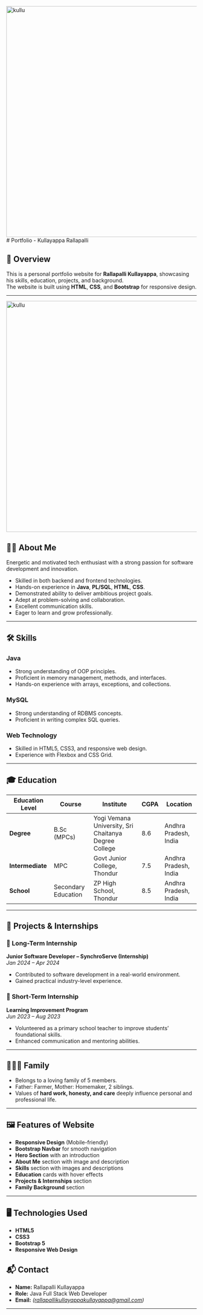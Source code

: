 <img width="1350" height="611" alt="kullu" src="https://github.com/user-attachments/assets/d3491eb8-a54a-4563-aecd-4e49a6e75980" /># Portfolio - Kullayappa Rallapalli

## 📌 Overview
This is a personal portfolio website for **Rallapalli Kullayappa**, showcasing his skills, education, projects, and background.  
The website is built using **HTML**, **CSS**, and **Bootstrap** for responsive design.

---
<img width="1350" height="611" alt="kullu" src="https://github.com/user-attachments/assets/c12f6a02-4720-46ab-b30a-2ec90ea4368e" />

## 👨‍💻 About Me
Energetic and motivated tech enthusiast with a strong passion for software development and innovation.  
- Skilled in both backend and frontend technologies.
- Hands-on experience in **Java**, **PL/SQL**, **HTML**, **CSS**.
- Demonstrated ability to deliver ambitious project goals.
- Adept at problem-solving and collaboration.
- Excellent communication skills.
- Eager to learn and grow professionally.

---

## 🛠 Skills
### Java
- Strong understanding of OOP principles.
- Proficient in memory management, methods, and interfaces.
- Hands-on experience with arrays, exceptions, and collections.

### MySQL
- Strong understanding of RDBMS concepts.
- Proficient in writing complex SQL queries.

### Web Technology
- Skilled in HTML5, CSS3, and responsive web design.
- Experience with Flexbox and CSS Grid.

---

## 🎓 Education
| Education Level | Course | Institute | CGPA | Location |
|----------------|--------|-----------|------|----------|
| **Degree** | B.Sc (MPCs) | Yogi Vemana University, Sri Chaitanya Degree College | 8.6 | Andhra Pradesh, India |
| **Intermediate** | MPC | Govt Junior College, Thondur | 7.5 | Andhra Pradesh, India |
| **School** | Secondary Education | ZP High School, Thondur | 8.5 | Andhra Pradesh, India |

---

## 💼 Projects & Internships

### 🔹 Long-Term Internship
**Junior Software Developer – SynchroServe (Internship)**  
*Jan 2024 – Apr 2024*
- Contributed to software development in a real-world environment.
- Gained practical industry-level experience.

### 🔹 Short-Term Internship
**Learning Improvement Program**  
*Jun 2023 – Aug 2023*
- Volunteered as a primary school teacher to improve students’ foundational skills.
- Enhanced communication and mentoring abilities.

---

## 👨‍👩‍👧 Family
- Belongs to a loving family of 5 members.
- Father: Farmer, Mother: Homemaker, 2 siblings.
- Values of **hard work, honesty, and care** deeply influence personal and professional life.

---

## 🖼 Features of Website
- **Responsive Design** (Mobile-friendly)
- **Bootstrap Navbar** for smooth navigation
- **Hero Section** with an introduction
- **About Me** section with image and description
- **Skills** section with images and descriptions
- **Education** cards with hover effects
- **Projects & Internships** section
- **Family Background** section

---

## 🖥 Technologies Used
- **HTML5**
- **CSS3**
- **Bootstrap 5**
- **Responsive Web Design**


## 📬 Contact
- **Name:** Rallapalli Kullayappa  
- **Role:** Java Full Stack Web Developer  
- **Email:** *(rallapallikullayappakullayappa@gmail.com)*  

---
